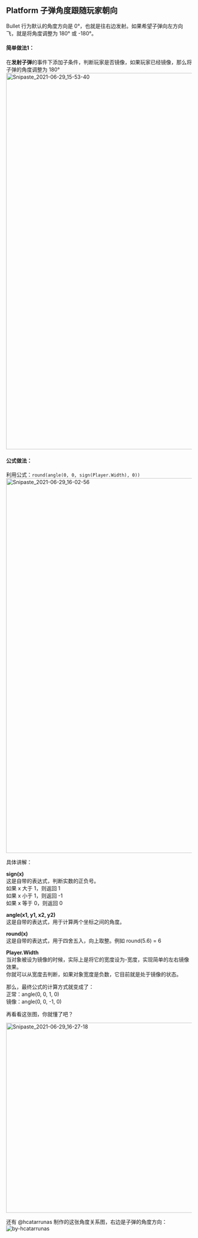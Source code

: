 


## Platform 子弹角度跟随玩家朝向

Bullet 行为默认的角度方向是 0°，也就是往右边发射。如果希望子弹向左方向飞，就是将角度调整为 180° 或 -180°。  

#### 简单做法1：  
在**发射子弹**的事件下添加子条件，判断玩家是否镜像，如果玩家已经镜像，那么将子弹的角度调整为 180°  
<img width="1020" alt="Snipaste_2021-06-29_15-53-40" src="https://user-images.githubusercontent.com/45864744/123759739-c55fb080-d8f2-11eb-83f3-8257fe9228d1.png">


#### 公式做法：  
利用公式：`round(angle(0, 0, sign(Player.Width), 0))` 
<img width="1016" alt="Snipaste_2021-06-29_16-02-56" src="https://user-images.githubusercontent.com/45864744/123760509-7e25ef80-d8f3-11eb-8249-8b522965134d.png">

具体讲解：  

**sign(x)**  
这是自带的表达式，判断实数的正负号。  
如果 x 大于 1，则返回  1    
如果 x 小于 1，则返回 -1   
如果 x 等于 0，则返回  0  
  
**angle(x1, y1, x2, y2)**    
这是自带的表达式，用于计算两个坐标之间的角度。  
  
**round(x)**    
这是自带的表达式，用于四舍五入，向上取整。例如 round(5.6) = 6  

**Player.Width**  
当对象被设为镜像的时候，实际上是将它的宽度设为-宽度，实现简单的左右镜像效果。  
你就可以从宽度去判断，如果对象宽度是负数，它目前就是处于镜像的状态。
  
  
那么，最终公式的计算方式就变成了：  
正常：angle(0, 0, 1, 0)  
镜像：angle(0, 0, -1, 0)

再看看这张图，你就懂了吧？  
  
<img width="515" alt="Snipaste_2021-06-29_16-27-18" src="https://user-images.githubusercontent.com/45864744/123763949-e5916e80-d8f6-11eb-8585-4f5e0deb366a.png">
    
还有 @hcatarrunas 制作的这张角度关系图，右边是子弹的角度方向：  
![by-hcatarrunas](https://user-images.githubusercontent.com/45864744/123764134-1671a380-d8f7-11eb-8486-3ac9b95cbc26.png)


